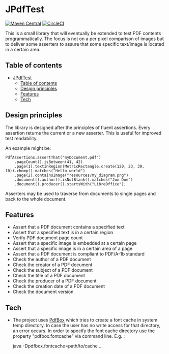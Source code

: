 # JPdfTest

[![Maven Central](https://maven-badges.herokuapp.com/maven-central/io.github.derkrischan/jpdftest/badge.svg)](https://maven-badges.herokuapp.com/maven-central/io.github.derkrischan/jpdftest)
[![CircleCI](https://circleci.com/gh/derKrischan/jpdftest/tree/master.svg?style=svg)](https://circleci.com/gh/derKrischan/jpdftest/tree/master)

This is a small library that will eventually be extended to test PDF contents programmatically. The focus is not on a per pixel comparison of images but to deliver some asserters to assure that some specific text/image is located in a certain area. 

## Table of contents

<!-- START doctoc generated TOC please keep comment here to allow auto update -->
<!-- DON'T EDIT THIS SECTION, INSTEAD RE-RUN doctoc TO UPDATE -->


- [JPdfTest](#JPdfTest)
	- [Table of contents](#Table-of-contents)
	- [Design principles](#Design-principles)
	- [Features](#Features)
	- [Tech](#Tech)

<!-- END doctoc generated TOC please keep comment here to allow auto update -->

## Design principles

The library is designed after the principles of fluent assertions. Every assertion returns the current or a new asserter. This is useful for improved test readability.

An example might be:

	PdfAssertions.assertThat("myDocument.pdf")
		.pageCount().isBetween(41, 42)
		.page(1).textInRegion(MetricRectangle.create(120, 23, 39, 10)).chomp().matches("Hello world")
		.page(2).containsImage("resources/my_diagram.png")
		.document().author().isNotBlank().matches("Jon Doe")
		.document().producer().startsWith("LibreOffice");
		
Asserters may be used to traverse from documents to single pages and back to the whole document. 

## Features

* Assert that a PDF document contains a specified text
* Assert that a specified text is in a certain region
* Verify PDF document page count 
* Assert that a specific image is embedded at a certain page
* Assert that a specific image is in a certain area of a page
* Assert that a PDF document is compliant to PDF/A-1b standard
* Check the author of a PDF document
* Check the creator of a PDF document
* Check the subject of a PDF document
* Check the title of a PDF document
* Check the producer of a PDF document
* Check the creation date of a PDF document
* Check the document version

## Tech

* The project uses [PdfBox](https://pdfbox.apache.org/) which tries to create a font cache in system temp directory. In case the user has no write access for that directory, an error occurs. In order to specify the font cache directory use the property "pdfbox.fontcache" via command line. E.g. :

	java -Dpdfbox.fontcache=path/to/cache ...
